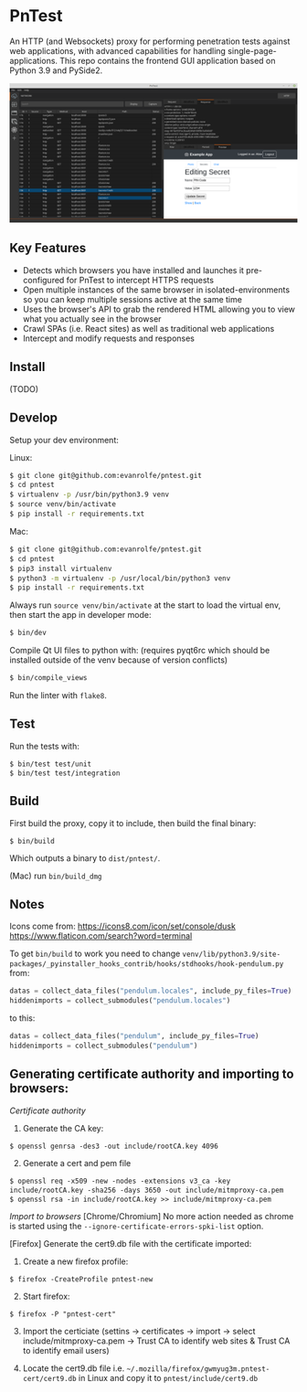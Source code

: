 # PnTest

An HTTP (and Websockets) proxy for performing penetration tests against web applications, with advanced capabilities for handling single-page-applications. This repo contains the frontend GUI application based on Python 3.9 and PySide2.

![](./screenshot.png)

## Key Features

- Detects which browsers you have installed and launches it pre-configured for PnTest to intercept HTTPS requests
- Open multiple instances of the same browser in isolated-environments so you can keep multiple sessions active at the same time
- Uses the browser's API to grab the rendered HTML allowing you to view what you actually see in the browser
- Crawl SPAs (i.e. React sites) as well as traditional web applications
- Intercept and modify requests and responses

## Install

(TODO)

## Develop

Setup your dev environment:

Linux:
```bash
$ git clone git@github.com:evanrolfe/pntest.git
$ cd pntest
$ virtualenv -p /usr/bin/python3.9 venv
$ source venv/bin/activate
$ pip install -r requirements.txt

```
Mac:
```bash
$ git clone git@github.com:evanrolfe/pntest.git
$ cd pntest
$ pip3 install virtualenv
$ python3 -m virtualenv -p /usr/local/bin/python3 venv
$ pip install -r requirements.txt
```

Always run `source venv/bin/activate` at the start to load the virtual env, then start the app in developer mode:
```bash
$ bin/dev
```

Compile Qt UI files to python with: (requires pyqt6rc which should be installed outside of the venv because of version conflicts)
```bash
$ bin/compile_views
```

Run the linter with `flake8`.

## Test
Run the tests with:
```
$ bin/test test/unit
$ bin/test test/integration
```

## Build
First build the proxy, copy it to include, then build the final binary:
```
$ bin/build
```
Which outputs a binary to `dist/pntest/`.

(Mac) run `bin/build_dmg`

## Notes
Icons come from:
https://icons8.com/icon/set/console/dusk
https://www.flaticon.com/search?word=terminal

To get `bin/build` to work you need to change `venv/lib/python3.9/site-packages/_pyinstaller_hooks_contrib/hooks/stdhooks/hook-pendulum.py` from:
```python
datas = collect_data_files("pendulum.locales", include_py_files=True)
hiddenimports = collect_submodules("pendulum.locales")

```
to this:
```python
datas = collect_data_files("pendulum", include_py_files=True)
hiddenimports = collect_submodules("pendulum")
```

## Generating certificate authority and importing to browsers:
*Certificate authority*
1. Generate the CA key:
```
$ openssl genrsa -des3 -out include/rootCA.key 4096
```
2. Generate a cert and pem file
```
$ openssl req -x509 -new -nodes -extensions v3_ca -key include/rootCA.key -sha256 -days 3650 -out include/mitmproxy-ca.pem
$ openssl rsa -in include/rootCA.key >> include/mitmproxy-ca.pem
```

*Import to browsers*
[Chrome/Chromium] No more action needed as chrome is started using the `--ignore-certificate-errors-spki-list` option.

[Firefox] Generate the cert9.db file with the certificate imported:

1. Create a new firefox profile:
```
$ firefox -CreateProfile pntest-new
```

2. Start firefox:
```
$ firefox -P "pntest-cert"
```

3. Import the certiciate (settins -> certificates -> import -> select include/mitmproxy-ca.pem -> Trust CA to identify web sites & Trust CA to identify email users)

4. Locate the cert9.db file i.e. `~/.mozilla/firefox/gwmyug3m.pntest-cert/cert9.db` in Linux and copy it to `pntest/include/cert9.db`
